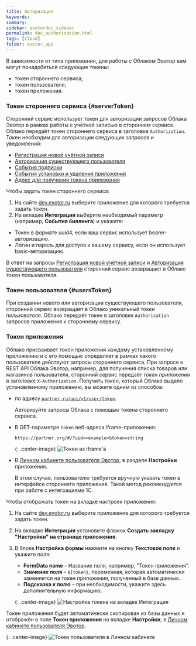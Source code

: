 ```yaml
---
title: Авторизация
keywords:
summary:
sidebar: evotordoc_sidebar
permalink: doc_authorization.html
tags: [Cloud]
folder: evotor_api
---
```


В зависимости от типа приложения, для работы с Облаком Эвотор вам могут понадобиться следующие токены:

* токен стороннего сервиса;
* токен пользователя;
* токен приложения.


### Токен стороннего сервиса {#serverToken}

Сторонний сервис использует токен для авторизации запросов Облака Эвотор в рамках работы с учётной записью в стороннем сервисе. Облако передаёт токен стороннего сервиса в заголовке `Authorization`. Токен необходим для авторизации следующих запросов и уведомлений:

* [Регистрация новой учётной записи](https://api.evotor.ru/docs/#tag/Vebhuki-zaprosy%2Fpaths%2F~1partner.ru~1api~1v1~1user~1create%2Fpost)
* [Авторизация существующего пользователя](https://api.evotor.ru/docs/#tag/Vebhuki-zaprosy%2Fpaths%2F~1partner.ru~1api~1v1~1user~1verify%2Fpost)
* [События подписки](https://api.evotor.ru/docs/#tag/Vebhuki-uvedomleniya%2Fpaths%2F~1partner.ru~1api~1v1~1subscription~1event%2Fpost)
* [События установки и удаления приложений](https://api.evotor.ru/docs/#tag/Vebhuki-uvedomleniya%2Fpaths%2F~1partner.ru~1api~1v2~1installation~1event%2Fpost)
* [Адрес для получения токена приложения](https://api.evotor.ru/docs/#tag/Vebhuki-zaprosy%2Fpaths%2F~1partner.ru~1api~1v1~1user~1token%2Fpost)

Чтобы задать токен стороннего сервиса:

1. На сайте [dev.evotor.ru](https://dev.evotor.ru/) выберите приложение для которого требуется задать токен.
2. На вкладке **Интеграция** выберите необходимый параметр (например, **События биллинга**) и укажите:

  * Токен в формате uuid4, если ваш сервис использует bearer-авторизацию.
  * Логин и пароль для доступа к вашему сервису, если он использует basic-авторизацию.

В ответ на запросы [Регистрация новой учётной записи](https://api.evotor.ru/docs/#tag/Vebhuki-zaprosy%2Fpaths%2F~1partner.ru~1api~1v1~1user~1create%2Fpost) и [Авторизация существующего пользователя](https://api.evotor.ru/docs/#tag/Vebhuki-zaprosy%2Fpaths%2F~1partner.ru~1api~1v1~1user~1verify%2Fpost) сторонний сервис возвращает в Облако *токен пользователя*.

### Токен пользователя {#usersToken}

При создании нового или авторизации существующего пользователя, сторонний сервис возвращает в Облако уникальный *токен пользователя*. Облако передаёт токен в заголовке `Authorization` запросов приложения к стороннему сервису.

### Токен приложения

Облако присваивает токен приложения каждому установленному приложению и с его помощью определяет в рамках какого пользователя действуют запросы стороннего сервиса. При запросе к REST API Облака Эвотор, например, для получения списка товаров или магазинов пользователя, сторонний сервис передаёт *токен приложения* в заголовке `X-Authorization`.
Получить токен, который Облако выдало установленному приложению, вы можете одним из способов:

* по адресу [`partner.ru/api/v1/user/token`](https://api.evotor.ru/docs/#tag/Vebhuki-zaprosy%2Fpaths%2F~1partner.ru~1api~1v1~1user~1token%2Fpost).

    Авторизуйте запросы Облака с помощью токена стороннего сервиса.

* В GET-параметре `token` веб-адреса iframe-приложения:
  ```curl
  https://partner.org/#/?uid=<example>&token=string
  ```

  {: .center-image}
  ![Токен из iframe'а](images/iframe_token.png)

* В [Личном кабинете пользователя Эвотор](https://lk.evotor.ru/web/login), в разделе **Настройки** приложения.

   В этом случае, пользователю требуется вручную указать токен в интерфейсе стороннего приложения. Такой метод рекомендуется при работе с интеграциями 1С.

Чтобы отображать токен на вкладке настроек приложения:

1. На сайте [dev.evotor.ru](https://dev.evotor.ru) выберите приложение для которого требуется задать токен.
2. На вкладке **Интеграция** установите флажок **Создать закладку "Настройки" на странице приложения**.
3. В блоке **Настройка формы** нажмите на кнопку **Текстовое поле** и укажите поля:

    * **FormData name** – Название поля, например, "Токен приложения".
    * **Значение поля** – `${token}`, переменная, которая автоматически заменяется на токен приложения, полученный в базе данных.
    * **Подсказка к полю** – при необходимости, укажите здесь дополнительную информацию.

    {: .center-image}
    ![Настройка токена на вкладке Интеграция](images/users_token_setting_up.png)

Токен приложения будет автоматически скопирован из базы данных и отображён в поле **Токен приложения** на вкладке **Настройки**, в [Личном кабинете пользователя Эвотор](https://lk.evotor.ru/web/login).

{: .center-image}
![Токен пользователя в Личном кабинете](images/users_token.png)
